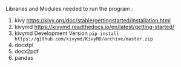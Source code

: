 Libraries and Modules needed to run the program :
1) kivy
   https://kivy.org/doc/stable/gettingstarted/installation.html 
3) kivymd
   https://kivymd.readthedocs.io/en/latest/getting-started/ 
5) kivymd Development Version
   ```pip install https://github.com/kivymd/KivyMD/archive/master.zip```
7) docxtpl
8) docx2pdf
9) pandas
